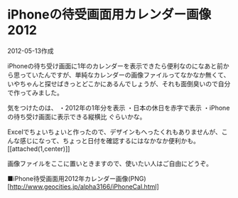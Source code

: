 # iPhoneの待受画面用カレンダー画像2012

2012-05-13作成

iPhoneの待ち受け画面に1年のカレンダーを表示できたら便利なのになあと前から思っていたんですが、単純なカレンダーの画像ファイルってなかなか無くて、いやちゃんと探せばきっとどこかにあるんでしょうが、それも面倒臭いので自分で作ってみました。

気をつけたのは、
・2012年の1年分を表示
・日本の休日を赤字で表示
・iPhoneの待ち受け画面に表示できる縦横比
ぐらいかな。

Excelでちょいちょいと作ったので、デザインもへったくれもありませんが、こんな感じになって、ちょっと日付を確認するにはなかなか便利かも。
[[attached(1,center)]]

画像ファイルをここに置いときますので、使いたい人はご自由にどうぞ。

■iPhone待受画面用2012年カレンダー画像(PNG)
[http://www.geocities.jp/alpha3166/iPhoneCal.html]
